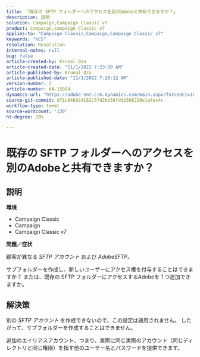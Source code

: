 ```yaml
---
title: 「既存の SFTP フォルダーへのアクセスを別のAdobeと共有できますか？」
description: 説明
solution: Campaign,Campaign Classic v7
product: Campaign,Campaign Classic v7
applies-to: "Campaign Classic,Campaign,Campaign Classic v7"
keywords: "KCS"
resolution: Resolution
internal-notes: null
bug: false
article-created-by: Krunal Oza
article-created-date: "11/1/2022 7:23:50 AM"
article-published-by: Krunal Oza
article-published-date: "11/1/2022 7:28:12 AM"
version-number: 5
article-number: KA-15084
dynamics-url: "https://adobe-ent.crm.dynamics.com/main.aspx?forceUCI=1&pagetype=entityrecord&etn=knowledgearticle&id=44323421-b659-ed11-9561-6045bd0067ea"
source-git-commit: d71c948924162c5fd2be56fddb506210e1a4ac4c
workflow-type: tm+mt
source-wordcount: '130'
ht-degree: 10%

---
```


# 既存の SFTP フォルダーへのアクセスを別のAdobeと共有できますか？

## 説明

<b>環境</b>
- Campaign Classic
- Campaign
- Campaign Classic v7





<b>問題／症状</b>


顧客が異なる *SFTP アカウント* および *AdobeSFTP。*

サブフォルダーを作成し、新しいユーザーにアクセス権を付与することはできますか？ または、既存の SFTP フォルダーにアクセスするAdobeを 1 つ追加できますか。




## 解決策


別の *SFTP アカウント* を作成できないので、この設定は適用されません。 したがって、サブフォルダーを作成することはできません。

追加のエイリアスアカウント、つまり、実際に同じ実際のアカウント（同じディレクトリと同じ権限）を指す他のユーザー名とパスワードを提供できます。

